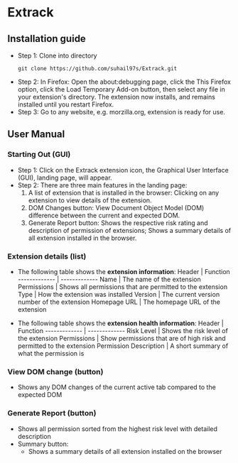 # Extrack
## Installation guide
- Step 1: Clone into directory
  ```
  git clone https://github.com/suhail97s/Extrack.git
  ```
- Step 2: In Firefox: Open the about:debugging page, click the This Firefox option, click the Load Temporary Add-on button, then select any file in your extension's directory.
The extension now installs, and remains installed until you restart Firefox.
- Step 3: Go to any website, e.g. morzilla.org, extension is ready for use.
## User Manual
### Starting Out (GUI)
- Step 1: Click on the Extrack extension icon, the Graphical User Interface (GUI), landing page, will appear.
- Step 2: There are three main features in the landing page:
  1. A list of extension that is installed in the browser: Clicking on any extension to view details of the extension.
  2. DOM Changes button: View Document Object Model (DOM) difference between the current and expected DOM.
  3. Generate Report button: Shows the respective risk rating and description of permission of extensions; Shows a summary details of all extension installed in the browser.
### Extension details (list)
- The following table shows the **extension information**:
  Header  | Function
  ------------- | -------------
  Name  | The name of the extension
  Permissions  |   Shows all permissions that are permitted to the extension
  Type  |  How the extension was installed
  Version  |  The current version number of the extension
  Homepage URL  |  The homepage URL of the extension

- The following table shows the **extension health information**:
Header  | Function
  ------------- | -------------
  Risk Level  | Shows the risk level of the extension
  Permissions  |   Show permissions that are of high risk and permitted to the extension
  Permission Description  |  A short summary of what the permission is

### View DOM change (button)
- Shows any DOM changes of the current active tab compared to the expected DOM
### Generate Report (button)
- Shows all permission sorted from the highest risk level with detailed description
- Summary button:
  - Shows a summary details of all extension installed on the browser
